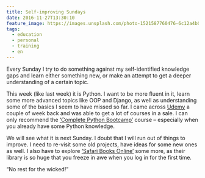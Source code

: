 ```yaml
---
title: Self-improving Sundays
date: 2016-11-27T13:30:10
feature_image: https://images.unsplash.com/photo-1521587760476-6c12a4b040da?ixlib=rb-0.3.5&q=80&fm=jpg&crop=entropy&cs=tinysrgb&w=1080&fit=max&ixid=eyJhcHBfaWQiOjExNzczfQ&s=67f1cd4910bbcac027033227177532ec
tags:
  - education
  - personal
  - training
  - en
---
```


Every Sunday I try to do something against my self-identified knowledge gaps and learn either something new, or make an attempt to get a deeper understanding of a certain topic.

This week (like last week) it is Python. I want to be more fluent in it, learn some more advanced topics like OOP and Django, as well as understanding some of the basics I seem to have missed so far. I came across [Udemy](https://www.udemy.com/) a couple of week back and was able to get a lot of courses in a sale. I can only recommend the [‘Complete Python Bootcamp’](https://www.udemy.com/complete-python-bootcamp/learn/v4/overview) course – especially when you already have some Python knowledge.

We will see what it is next Sunday. I doubt that I will run out of things to improve. I need to re-visit some old projects, have ideas for some new ones as well. I also have to explore [‘Safari Books Online’](https://www.safaribooksonline.com/our-library/) some more, as their library is so huge that you freeze in awe when you log in for the first time.

“No rest for the wicked!”
